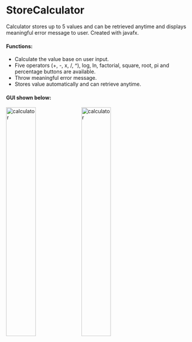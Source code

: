 # StoreCalculator
Calculator stores up to 5 values and can be retrieved anytime and displays meaningful error message to user. Created with javafx.

#### Functions:
* Calculate the value base on user input.
* Five operators (+, -, x, /, ^), log, ln, factorial, square, root, pi and percentage buttons are available.
* Throw meaningful error message.
* Stores value automatically and can retrieve anytime.


#### GUI shown below:
<p float="left">
  <img src="https://user-images.githubusercontent.com/89232984/132424859-bf4edacc-94e7-4eab-a366-fe70f961ee45.JPG" alt="calculator" width="40%" height="40%" />
  <img src="https://user-images.githubusercontent.com/89232984/132424881-c51ae95e-1cd7-432b-8d1f-b14e3ece9e71.JPG" alt="calculator" width="40%" height="40%" /> 
</p>

 


